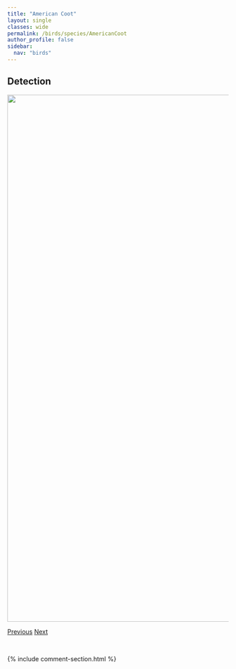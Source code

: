 ```yaml
---
title: "American Coot"
layout: single
classes: wide
permalink: /birds/species/AmericanCoot
author_profile: false
sidebar:
  nav: "birds"
---
```


<h2>Detection</h2>

<a href="https://drive.google.com/uc?export=view&id=1dEQqhNuch_l4yWjhXK2yjLtaSwuSzIxy">
<img src="https://drive.google.com/uc?export=view&id=1dEQqhNuch_l4yWjhXK2yjLtaSwuSzIxy" height = "1200" width = "800">
</a>

<a href="/DevelopmentWebsite/birds/species/AmericanBittern" class="pagination--pager" title="American Bittern">Previous</a> <a href="/DevelopmentWebsite/birds/species/AmericanCrow" class="pagination--pager" title="American Crow">Next</a>

<p>&nbsp;</p>

{% include comment-section.html %}
